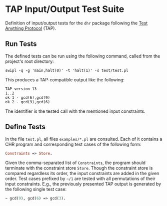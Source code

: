 # TAP Input/Output Test Suite

Definition of input/output tests for the `dhr` package following the [Test Anything Protocol](http://testanything.org/) (TAP).

## Run Tests

The defined tests can be run using the following command, called from the project's root directory:

```shell
swipl -q -g 'main,halt(0)' -t 'halt(1)' -s test/test.pl
```

This produces a TAP-compatible output like the following:

```
TAP version 13
1..2
ok 1 - gcd(6),gcd(9)
ok 2 - gcd(9),gcd(6)
```

The identifier is the tested call with the mentioned input constraints.

## Define Tests

In the file `test.pl`, all files `examples/*.pl` are consulted. Each of it contains a CHR program and corresponding test cases of the following form:

```prolog
Constraints => Store.
```

Given the comma-separated list of `Constraints`, the program should terminate with the constraint store `Store`. Though the constraint store is compared regardless its order, the input constraints are added in the given order. Test cases prefixed by `~/1` are tested with all permutations of their input constraints. E.g., the previously presented TAP output is generated by the following single test case:

```prolog
~ gcd(9), gcd(6) => gcd(3).
```
